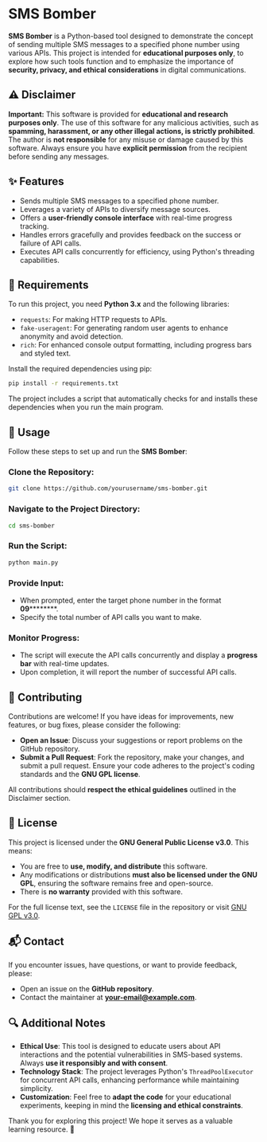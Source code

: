 # SMS Bomber

**SMS Bomber** is a Python-based tool designed to demonstrate the concept of sending multiple SMS messages to a specified phone number using various APIs. This project is intended for **educational purposes only**, to explore how such tools function and to emphasize the importance of **security, privacy, and ethical considerations** in digital communications.

## ⚠️ Disclaimer

**Important:** This software is provided for **educational and research purposes only**. The use of this software for any malicious activities, such as **spamming, harassment, or any other illegal actions, is strictly prohibited**. The author is **not responsible** for any misuse or damage caused by this software. Always ensure you have **explicit permission** from the recipient before sending any messages.

## ✨ Features

- Sends multiple SMS messages to a specified phone number.  
- Leverages a variety of APIs to diversify message sources.  
- Offers a **user-friendly console interface** with real-time progress tracking.  
- Handles errors gracefully and provides feedback on the success or failure of API calls.  
- Executes API calls concurrently for efficiency, using Python's threading capabilities.  

## 📌 Requirements

To run this project, you need **Python 3.x** and the following libraries:

- `requests`: For making HTTP requests to APIs.  
- `fake-useragent`: For generating random user agents to enhance anonymity and avoid detection.  
- `rich`: For enhanced console output formatting, including progress bars and styled text.  

Install the required dependencies using pip:

```bash
pip install -r requirements.txt
```

The project includes a script that automatically checks for and installs these dependencies when you run the main program.

## 🚀 Usage

Follow these steps to set up and run the **SMS Bomber**:

### Clone the Repository:
```bash
git clone https://github.com/yourusername/sms-bomber.git
```

### Navigate to the Project Directory:
```bash
cd sms-bomber
```

### Run the Script:
```bash
python main.py
```

### Provide Input:
- When prompted, enter the target phone number in the format **09**********.  
- Specify the total number of API calls you want to make.  

### Monitor Progress:
- The script will execute the API calls concurrently and display a **progress bar** with real-time updates.  
- Upon completion, it will report the number of successful API calls.  

## 🤝 Contributing

Contributions are welcome! If you have ideas for improvements, new features, or bug fixes, please consider the following:

- **Open an Issue**: Discuss your suggestions or report problems on the GitHub repository.  
- **Submit a Pull Request**: Fork the repository, make your changes, and submit a pull request. Ensure your code adheres to the project's coding standards and the **GNU GPL license**.  

All contributions should **respect the ethical guidelines** outlined in the Disclaimer section.

## 📜 License

This project is licensed under the **GNU General Public License v3.0**. This means:

- You are free to **use, modify, and distribute** this software.  
- Any modifications or distributions **must also be licensed under the GNU GPL**, ensuring the software remains free and open-source.  
- There is **no warranty** provided with this software.  

For the full license text, see the `LICENSE` file in the repository or visit [GNU GPL v3.0](https://www.gnu.org/licenses/gpl-3.0.html).

## 📬 Contact

If you encounter issues, have questions, or want to provide feedback, please:

- Open an issue on the **GitHub repository**.  
- Contact the maintainer at **[your-email@example.com](mailto:your-email@example.com)**.  

## 🔍 Additional Notes

- **Ethical Use**: This tool is designed to educate users about API interactions and the potential vulnerabilities in SMS-based systems. Always **use it responsibly and with consent**.  
- **Technology Stack**: The project leverages Python's `ThreadPoolExecutor` for concurrent API calls, enhancing performance while maintaining simplicity.  
- **Customization**: Feel free to **adapt the code** for your educational experiments, keeping in mind the **licensing and ethical constraints**.  

Thank you for exploring this project! We hope it serves as a valuable learning resource. 🚀
